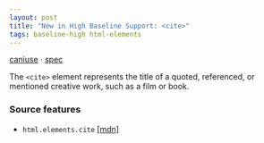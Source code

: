 ```yaml
---
layout: post
title: "New in High Baseline Support: <cite>"
tags: baseline-high html-elements
---
```


[caniuse](https://caniuse.com/?search=cite) · [spec](https://html.spec.whatwg.org/multipage/text-level-semantics.html#the-cite-element)

The `<cite>` element represents the title of a quoted, referenced, or mentioned creative work, such as a film or book.

### Source features

- ``html.elements.cite`` [[mdn]](https://https://developer.mozilla.org/en-US/search?q=html.elements.cite)
